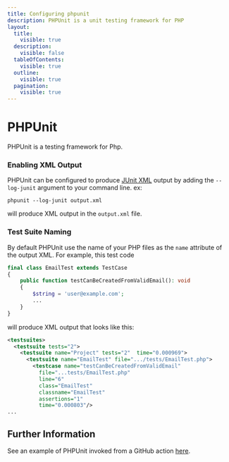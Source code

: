 ```yaml
---
title: Configuring phpunit
description: PHPUnit is a unit testing framework for PHP
layout:
  title:
    visible: true
  description:
    visible: false
  tableOfContents:
    visible: true
  outline:
    visible: true
  pagination:
    visible: true
---
```


# PHPUnit

PHPUnit is a testing framework for Php.

### Enabling XML Output

PHPUnit can be configured to produce [JUnit XML](https://github.com/testmoapp/junitxml) output by adding the `--log-junit` argument to your command line.  ex:

```undefined
phpunit --log-junit output.xml
```
will produce XML output in the `output.xml` file.

### Test Suite Naming

By default PHPUnit use the name of your PHP files as the `name` attribute of the output XML. For example, this test code

```php
final class EmailTest extends TestCase
{
    public function testCanBeCreatedFromValidEmail(): void
    {
        $string = 'user@example.com';
        ...
    }
}
```
will produce XML output that looks like this:

```xml
<testsuites>
  <testsuite tests="2">
    <testsuite name="Project" tests="2"  time="0.000969">
      <testsuite name="EmailTest" file=".../tests/EmailTest.php">
        <testcase name="testCanBeCreatedFromValidEmail" 
          file="...tests/EmailTest.php" 
          line="6" 
          class="EmailTest" 
          classname="EmailTest" 
          assertions="1" 
          time="0.000803"/>
...
```

## Further Information

See an example of PHPUnit invoked from a GitHub action [here](https://github.com/trunk-io/flake-factory/blob/main/.github/workflows/php.yaml).
